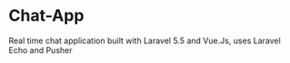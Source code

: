 # Chat-App
Real time chat application built with Laravel 5.5 and Vue.Js, uses Laravel Echo and Pusher 
